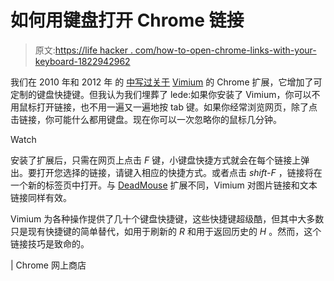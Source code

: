# 如何用键盘打开 Chrome 链接

> 原文:[https://life hacker . com/how-to-open-chrome-links-with-your-keyboard-1822942962](https://lifehacker.com/how-to-open-chrome-links-with-your-keyboard-1822942962)

我们在 2010 年和 2012 年 的 [中写过关于](https://lifehacker.com/make-chrome-less-distracting-with-vimium-and-these-set-5925220) [Vimium](https://chrome.google.com/webstore/detail/vimium/dbepggeogbaibhgnhhndojpepiihcmeb?hl=en) 的 Chrome 扩展，它增加了可定制的键盘快捷键。但我认为我们埋葬了 lede:如果你安装了 Vimium，你可以不用鼠标打开链接，也不用一遍又一遍地按 tab 键。如果你经常浏览网页，除了点击链接，你可能什么都用键盘。现在你可以一次忽略你的鼠标几分钟。

Watch

安装了扩展后，只需在网页上点击 *F* 键，小键盘快捷方式就会在每个链接上弹出。要打开您选择的链接，请键入相应的快捷方式。或者点击 *shift-F* ，链接将在一个新的标签页中打开。与 [DeadMouse](https://lifehacker.com/deadmouse-opens-links-with-just-your-keyboard-5925740) 扩展不同，Vimium 对图片链接和文本链接同样有效。

Vimium 为各种操作提供了几十个键盘快捷键，这些快捷键超级酷，但其中大多数只是现有快捷键的简单替代，如用于刷新的 *R* 和用于返回历史的 *H* 。然而，这个链接技巧是致命的。

| Chrome 网上商店